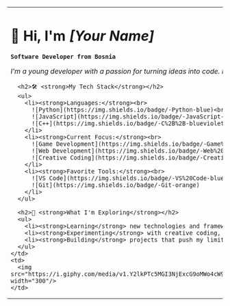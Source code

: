 <table>
  <tr>
    <td>
      <h1>👋 <strong>Hi, I'm <em>[Your Name]</em></strong></h1>
      <p><strong><code>Software Developer from Bosnia</code></strong></p>
      <p><em>I'm a young developer with a passion for turning ideas into code. From Python scripts to full-fledged applications, I'm always exploring new technologies and building something new.</em></p>
      
      <h2>🛠 <strong>My Tech Stack</strong></h2>
      <ul>
        <li><strong>Languages:</strong><br>
          ![Python](https://img.shields.io/badge/-Python-blue)<br>
          ![JavaScript](https://img.shields.io/badge/-JavaScript-yellow)<br>
          ![C++](https://img.shields.io/badge/-C%2B%2B-blueviolet)
        </li>
        <li><strong>Current Focus:</strong><br>
          ![Game Development](https://img.shields.io/badge/-Game%20Development-brightgreen)<br>
          ![Web Development](https://img.shields.io/badge/-Web%20Development-blue)<br>
          ![Creative Coding](https://img.shields.io/badge/-Creative%20Coding-orange)
        </li>
        <li><strong>Favorite Tools:</strong><br>
          ![VS Code](https://img.shields.io/badge/-VS%20Code-blue)<br>
          ![Git](https://img.shields.io/badge/-Git-orange)
        </li>
      </ul>
      
      <h2>🚀 <strong>What I'm Exploring</strong></h2>
      <ul>
        <li><strong>Learning</strong> new technologies and frameworks ![Learning](https://img.shields.io/badge/-Learning-green)</li>
        <li><strong>Experimenting</strong> with creative coding, web dev, and game dev ![Experimenting](https://img.shields.io/badge/-Experimenting-purple)</li>
        <li><strong>Building</strong> projects that push my limits ![Building](https://img.shields.io/badge/-Building-red)</li>
      </ul>
    </td>
    <td>
      <img src="https://i.giphy.com/media/v1.Y2lkPTc5MGI3NjExcG9oMWo4cW9senZ4N2hicnlieXRiN2g5ZXRpOHMxNnZ6Z3A5NHRzZSZlcD12MV9pbnRlcm5hbF9naWZfYnlfaWQmY3Q9Zw/l2R0cvMrULqv6se4M/giphy.gif" width="300"/>
    </td>
  </tr>
</table>
